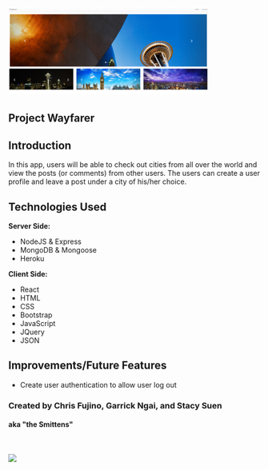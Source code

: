 # <img src="./public/images/wayfarer.png" width="400">
## Project Wayfarer

## Introduction

In this app, users will be able to check out cities from all over the world and view the posts (or comments) from other users.
The users can create a user profile and leave a post under a city of his/her choice.

## Technologies Used

**Server Side:**
- NodeJS & Express
- MongoDB & Mongoose
- Heroku

**Client Side:**
- React
- HTML
- CSS
- Bootstrap
- JavaScript
- JQuery
- JSON

## Improvements/Future Features
- Create user authentication to allow user log out



### Created by Chris Fujino, Garrick Ngai, and Stacy Suen
#### aka "the Smittens"

# <img src="../public/images/smittens.jpeg" width="60">
